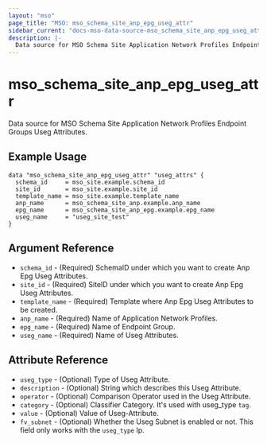 ```yaml
---
layout: "mso"
page_title: "MSO: mso_schema_site_anp_epg_useg_attr"
sidebar_current: "docs-mso-data-source-mso_schema_site_anp_epg_useg_attr"
description: |-
  Data source for MSO Schema Site Application Network Profiles Endpoint Groups Useg Attributes.
---
```


# mso_schema_site_anp_epg_useg_attr #

Data source for MSO Schema Site Application Network Profiles Endpoint Groups Useg Attributes.

## Example Usage ##

```hcl
data "mso_schema_site_anp_epg_useg_attr" "useg_attrs" {
  schema_id     = mso_site.example.schema_id
  site_id       = mso_site.example.site_id
  template_name = mso_site.example.template_name
  anp_name      = mso_schema_site_anp.example.anp_name
  epg_name      = mso_schema_site_anp_epg.example.epg_name
  useg_name     = "useg_site_test"
}
```

## Argument Reference ##

* `schema_id`     - (Required) SchemaID under which you want to create Anp Epg Useg Attributes.
* `site_id`       - (Required) SiteID under which you want to create Anp Epg Useg Attributes.
* `template_name` - (Required) Template where Anp Epg Useg Attributes to be created.
* `anp_name`      - (Required) Name of Application Network Profiles.
* `epg_name`      - (Required) Name of Endpoint Group.
* `useg_name`     - (Required) Name of Useg Attributes.

## Attribute Reference ##

* `useg_type`   - (Optional) Type of Useg Attribute.
* `description` - (Optional) String which describes this Useg Attribute.
* `operator`    - (Optional) Comparison Operator used in the Useg Attribute.
* `category`    - (Optional) Classifier Category. It's used with useg_type `tag`.
* `value`       - (Optional) Value of Useg-Attribute.
* `fv_subnet`   - (Optional) Whether the Useg Subnet is enabled or not. This field only works with the `useg_type` Ip.